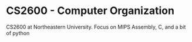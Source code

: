 CS2600 - Computer Organization
==============================
CS2600 at Northeastern University.
Focus on MIPS Assembly, C, and a bit of python
